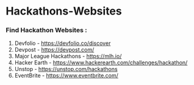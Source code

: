 # Hackathons-Websites

### Find Hackathon Websites :
1) Devfolio - https://devfolio.co/discover
2) Devpost - https://devpost.com/
3) Major League Hackathons - https://mlh.io/
4) Hacker Earth - https://www.hackerearth.com/challenges/hackathon/
5) Unstop - https://unstop.com/hackathons
6) EventBrite - https://www.eventbrite.com/
